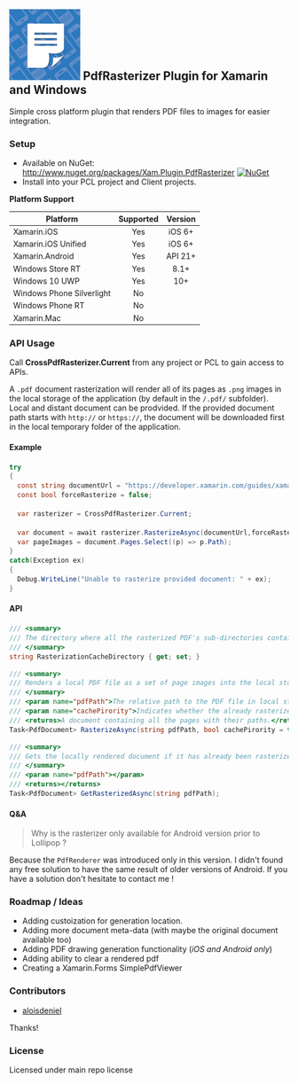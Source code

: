 ## ![](Common/icon.png) PdfRasterizer Plugin for Xamarin and Windows

Simple cross platform plugin that renders PDF files to images for easier integration.

### Setup

* Available on NuGet: http://www.nuget.org/packages/Xam.Plugin.PdfRasterizer  [![NuGet](https://img.shields.io/nuget/v/Xam.Plugin.PdfRasterizer.svg?label=NuGet)](https://www.nuget.org/packages/Xam.Plugin.PdfRasterizer/)
* Install into your PCL project and Client projects.

**Platform Support**

|Platform|Supported|Version|
| ------------------- | :-----------: | :------------------: |
|Xamarin.iOS|Yes|iOS 6+|
|Xamarin.iOS Unified|Yes|iOS 6+|
|Xamarin.Android|Yes|API 21+|
|Windows Store RT|Yes|8.1+|
|Windows 10 UWP|Yes|10+|
|Windows Phone Silverlight|No||
|Windows Phone RT|No||
|Xamarin.Mac|No||

### API Usage

Call **CrossPdfRasterizer.Current** from any project or PCL to gain access to APIs.

A `.pdf` document rasterization will render all of its pages as `.png` images in the local storage of the application (by default in the `/.pdf/` subfolder). Local and distant document can be prodvided. If the provided document path starts with `http://` or `https://`, the document will be downloaded first in the local temporary folder of the application.

#### Example

```csharp
try
{
  const string documentUrl = "https://developer.xamarin.com/guides/xamarin-forms/getting-started/introduction-to-xamarin-forms/offline.pdf";
  const bool forceRasterize = false;
  
  var rasterizer = CrossPdfRasterizer.Current;
  
  var document = await rasterizer.RasterizeAsync(documentUrl,forceRasterize);
  var pageImages = document.Pages.Select((p) => p.Path);
}
catch(Exception ex)
{
  Debug.WriteLine("Unable to rasterize provided document: " + ex);
}
```

#### API

```csharp
/// <summary>
/// The directory where all the rasterized PDF's sub-directories containing page images are created (default: "/.pdf/").
/// </summary>
string RasterizationCacheDirectory { get; set; }
```

```csharp
/// <summary>
/// Renders a local PDF file as a set of page images into the local storage.
/// </summary>
/// <param name="pdfPath">The relative path to the PDF file in local storage, or a distant url. If a distant Url is provided, the document will be downloaded first in the temporary folder of the application.</param>
/// <param name="cachePirority">Indicates whether the already rasterized version should be taken, or images must be forced to be rasterized again.</param>
/// <returns>A document containing all the pages with their paths.</returns>
Task<PdfDocument> RasterizeAsync(string pdfPath, bool cachePirority = true);
```

```csharp
/// <summary>
/// Gets the locally rendered document if it has already been rasterized, else it returns null.
/// </summary>
/// <param name="pdfPath"></param>
/// <returns></returns>
Task<PdfDocument> GetRasterizedAsync(string pdfPath);
```

#### Q&A

> Why is the rasterizer only available for Android version prior to Lollipop ?

Because the `PdfRenderer` was introduced only in this version. I didn't found any free solution to have the same result of older versions of Android. If you have a solution don't hesitate to contact me !

### Roadmap / Ideas

* Adding custoization for generation location.
* Adding more document meta-data (with maybe the original document available too)
* Adding PDF drawing generation functionality (*iOS and Android only*)
* Adding ability to clear a rendered pdf
* Creating a Xamarin.Forms SimplePdfViewer

### Contributors
* [aloisdeniel](https://github.com/aloisdeniel)

Thanks!

### License
Licensed under main repo license